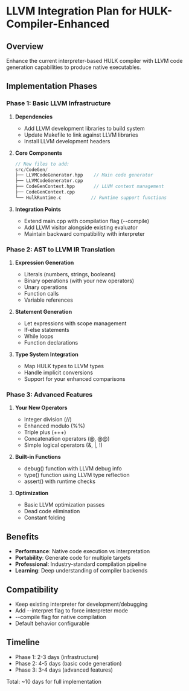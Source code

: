 # LLVM Integration Plan for HULK-Compiler-Enhanced

## Overview
Enhance the current interpreter-based HULK compiler with LLVM code generation capabilities to produce native executables.

## Implementation Phases

### Phase 1: Basic LLVM Infrastructure
1. **Dependencies**
   - Add LLVM development libraries to build system
   - Update Makefile to link against LLVM libraries
   - Install LLVM development headers

2. **Core Components**
   ```cpp
   // New files to add:
   src/CodeGen/
   ├── LLVMCodeGenerator.hpp    // Main code generator
   ├── LLVMCodeGenerator.cpp
   ├── CodeGenContext.hpp       // LLVM context management
   ├── CodeGenContext.cpp
   └── HulkRuntime.c           // Runtime support functions
   ```

3. **Integration Points**
   - Extend main.cpp with compilation flag (--compile)
   - Add LLVM visitor alongside existing evaluator
   - Maintain backward compatibility with interpreter

### Phase 2: AST to LLVM IR Translation
1. **Expression Generation**
   - Literals (numbers, strings, booleans)
   - Binary operations (with your new operators)
   - Unary operations
   - Function calls
   - Variable references

2. **Statement Generation**
   - Let expressions with scope management
   - If-else statements
   - While loops
   - Function declarations

3. **Type System Integration**
   - Map HULK types to LLVM types
   - Handle implicit conversions
   - Support for your enhanced comparisons

### Phase 3: Advanced Features
1. **Your New Operators**
   - Integer division (//)
   - Enhanced modulo (%%)
   - Triple plus (+++)
   - Concatenation operators (@, @@)
   - Simple logical operators (&, |, !)

2. **Built-in Functions**
   - debug() function with LLVM debug info
   - type() function using LLVM type reflection
   - assert() with runtime checks

3. **Optimization**
   - Basic LLVM optimization passes
   - Dead code elimination
   - Constant folding

## Benefits
- **Performance**: Native code execution vs interpretation
- **Portability**: Generate code for multiple targets
- **Professional**: Industry-standard compilation pipeline
- **Learning**: Deep understanding of compiler backends

## Compatibility
- Keep existing interpreter for development/debugging
- Add --interpret flag to force interpreter mode
- --compile flag for native compilation
- Default behavior configurable

## Timeline
- Phase 1: 2-3 days (infrastructure)
- Phase 2: 4-5 days (basic code generation)
- Phase 3: 3-4 days (advanced features)

Total: ~10 days for full implementation
